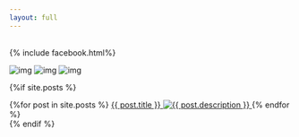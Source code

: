 ```yaml
---
layout: full
---
```


<br/>
{% include facebook.html%}
<br/>

<section class="container">
<div class="carousel carousel-slider" markdown="1">

![img](http://www.wmmarceneiros.com.br/slider_inicial_files/csss_images1/p_20161011_181809.jpg)
![img](http://www.wmmarceneiros.com.br/slider_inicial_files/csss_images1/p_20161011_181809.jpg)
![img](http://www.wmmarceneiros.com.br/slider_inicial_files/csss_images1/p_20161011_181809.jpg)

</div>
</section>

{%if site.posts %}
<br/>
<section class="row container">
    {%for post in site.posts %}
    <a class="col item s6 m3" alt="{{ post.description }}" href="{{ post.url }}">
        <span>{{ post.title }}</span>
        <img src="{{ post.image }}" alt="{{ post.description }}">
    </a>
    {% endfor %}
<section>
{% endif %}
